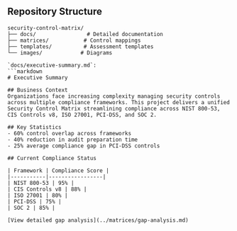 ## Repository Structure
```tree
security-control-matrix/
├── docs/                # Detailed documentation
├── matrices/           # Control mappings
├── templates/          # Assessment templates
└── images/            # Diagrams

`docs/executive-summary.md`:
```markdown
# Executive Summary

## Business Context
Organizations face increasing complexity managing security controls across multiple compliance frameworks. This project delivers a unified Security Control Matrix streamlining compliance across NIST 800-53, CIS Controls v8, ISO 27001, PCI-DSS, and SOC 2.

## Key Statistics
- 60% control overlap across frameworks
- 40% reduction in audit preparation time
- 25% average compliance gap in PCI-DSS controls

## Current Compliance Status

| Framework | Compliance Score |
|-----------|-----------------|
| NIST 800-53 | 95% |
| CIS Controls v8 | 88% |
| ISO 27001 | 80% |
| PCI-DSS | 75% |
| SOC 2 | 85% |

[View detailed gap analysis](../matrices/gap-analysis.md)
